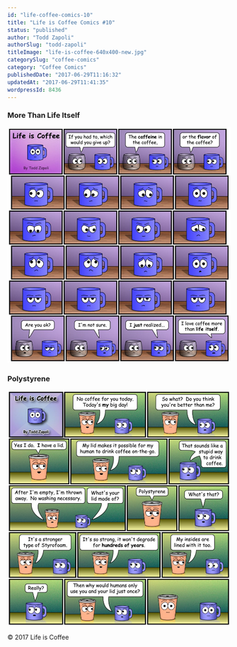 ```yaml
---
id: "life-coffee-comics-10"
title: "Life is Coffee Comics #10"
status: "published"
author: "Todd Zapoli"
authorSlug: "todd-zapoli"
titleImage: "life-is-coffee-640x400-new.jpg"
categorySlug: "coffee-comics"
category: "Coffee Comics"
publishedDate: "2017-06-29T11:16:32"
updatedAt: "2017-06-29T11:41:35"
wordpressId: 8436
---
```


### More Than Life Itself

![Life is Coffee - More Than Life Itself Comic](coffee-comic-more-than-life-itself.jpg)

### Polystyrene

![Life is Coffee - Polystyrene lid - comic](coffee-comic-Polystyrene.jpg)

© 2017 Life is Coffee
